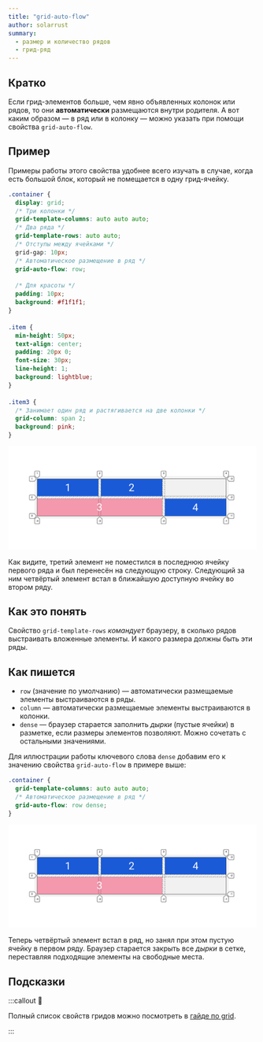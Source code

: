 ```yaml
---
title: "grid-auto-flow"
author: solarrust
summary:
  - размер и количество рядов
  - грид-ряд
---
```


## Кратко

Если грид-элементов больше, чем явно объявленных колонок или рядов, то они **автоматически** размещаются внутри родителя. А вот каким образом — в ряд или в колонку — можно указать при помощи свойства `grid-auto-flow`.

## Пример

Примеры работы этого свойства удобнее всего изучать в случае, когда есть большой блок, который не помещается в одну грид-ячейку.

```css
.container {
  display: grid;
  /* Три колонки */
  grid-template-columns: auto auto auto;
  /* Два ряда */
  grid-template-rows: auto auto;
  /* Отступы между ячейками */
  grid-gap: 10px;
  /* Автоматическое размещение в ряд */
  grid-auto-flow: row;

  /* Для красоты */
  padding: 10px;
  background: #f1f1f1;
}

.item {
  min-height: 50px;
  text-align: center;
  padding: 20px 0;
  font-size: 30px;
  line-height: 1;
  background: lightblue;
}

.item3 {
  /* Занимает один ряд и растягивается на две колонки */
  grid-column: span 2;
  background: pink;
}
```

![Пример реализации свойства grid-auto-flow со значением row](images/1.png)

Как видите, третий элемент не поместился в последнюю ячейку первого ряда и был перенесён на следующую строку. Следующий за ним четвёртый элемент встал в ближайшую доступную ячейку во втором ряду.

## Как это понять

Свойство `grid-template-rows` _командует_ браузеру, в сколько рядов выстраивать вложенные элементы. И какого размера должны быть эти ряды.

## Как пишется

- `row` (значение по умолчанию) — автоматически размещаемые элементы выстраиваются в ряды.
- `column` — автоматически размещаемые элементы выстраиваются в колонки.
- `dense` — браузер старается заполнить _дырки_ (пустые ячейки) в разметке, если размеры элементов позволяют. Можно сочетать с остальными значениями.

Для иллюстрации работы ключевого слова `dense` добавим его к значению свойства `grid-auto-flow` в примере выше:

```css
.container {
  grid-template-columns: auto auto auto;
  /* Автоматическое размещение в ряд */
  grid-auto-flow: row dense;
}
```

![Пример реализации свойства grid-auto-flow со значением row dense](images/2.png)

Теперь четвёртый элемент встал в ряд, но занял при этом пустую ячейку в первом ряду. Браузер старается закрыть все _дырки_ в сетке, переставляя подходящие элементы на свободные места.

## Подсказки

:::callout 📝

Полный список свойств гридов можно посмотреть в [гайде по grid](/css/long/grid-guide/).

:::
